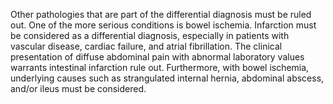 Other pathologies that are part of the differential diagnosis must be ruled out. One of the more serious conditions is bowel ischemia. Infarction must be considered as a differential diagnosis, especially in patients with vascular disease, cardiac failure, and atrial fibrillation. The clinical presentation of diffuse abdominal pain with abnormal laboratory values warrants intestinal infarction rule out. Furthermore, with bowel ischemia, underlying causes such as strangulated internal hernia, abdominal abscess, and/or ileus must be considered.